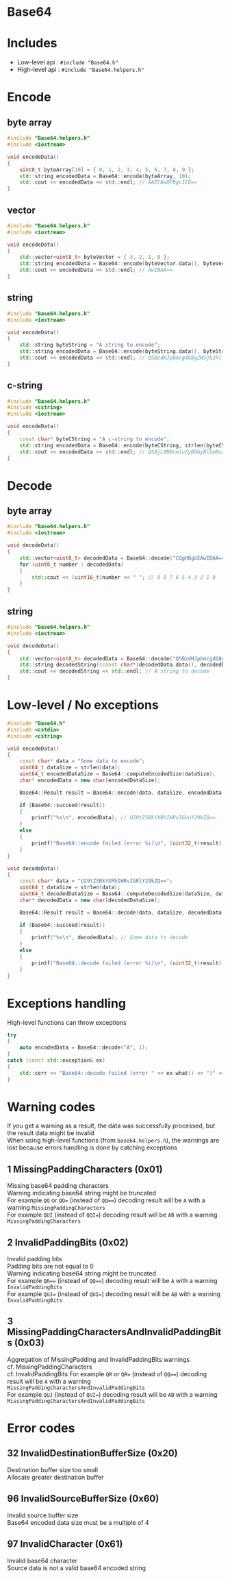 Base64
======

# Includes

- Low-level api :  `#include "Base64.h"`
- High-level api : `#include "Base64.helpers.h"`

# Encode

## byte array

```cpp
#include "Base64.helpers.h"
#include <iostream>

void encodeData()
{
	uint8_t byteArray[10] = { 0, 1, 2, 3, 4, 5, 6, 7, 8, 9 };
	std::string encodedData = Base64::encode(byteArray, 10);
	std::cout << encodedData << std::endl; // AAECAwQFBgcICQ==
}
```

## vector<byte>

```cpp
#include "Base64.helpers.h"
#include <iostream>

void encodeData()
{
	std::vector<uint8_t> byteVector = { 3, 2, 1, 0 };
	std::string encodedData = Base64::encode(byteVector.data(), byteVector.size());
	std::cout << encodedData << std::endl; // AwIBAA==
}
```

## string

```cpp
#include "Base64.helpers.h"
#include <iostream>

void encodeData()
{
	std::string byteString = "A string to encode";
	std::string encodedData = Base64::encode(byteString.data(), byteString.size());
	std::cout << encodedData << std::endl; // QSBzdHJpbmcgdG8gZW5jb2Rl
}
```

## c-string

```cpp
#include "Base64.helpers.h"
#include <cstring>
#include <iostream>

void encodeData()
{
	const char* byteCString = "A c-string to encode";
	std::string encodedData = Base64::encode(byteCString, strlen(byteCString));
	std::cout << encodedData << std::endl; // QSBjLXN0cmluZyB0byBlbmNvZGU=
}
```

# Decode

## byte array

```cpp
#include "Base64.helpers.h"
#include <iostream>

void decodeData()
{
	std::vector<uint8_t> decodedData = Base64::decode("CQgHBgUEAwIBAA==");
	for (uint8_t number : decodedData)
	{
		std::cout << (uint16_t)number << " "; // 9 8 7 6 5 4 3 2 1 0
	}
}
```

## string

```cpp
#include "Base64.helpers.h"
#include <iostream>

void decodeData()
{
	std::vector<uint8_t> decodedData = Base64::decode("QSBzdHJpbmcgdG8gZGVjb2Rl");
	std::string decodedString((const char*)decodedData.data(), decodedData.size());
	std::cout << decodedString << std::endl; // A string to decode
}
```
	
# Low-level / No exceptions

```cpp
#include "Base64.h"
#include <cstdio>
#include <cstring>

void encodeData()
{
    const char* data = "Some data to encode";
    uint64_t dataSize = strlen(data);
    uint64_t encodedDataSize = Base64::computeEncodedSize(dataSize);
    char* encodedData = new char[encodedDataSize];

    Base64::Result result = Base64::encode(data, dataSize, encodedData, encodedDataSize);

    if (Base64::succeed(result))
    {
        printf("%s\n", encodedData); // U29tZSBkYXRhIHRvIGVuY29kZQ==
    }
    else
    {
        printf("Base64::encode failed (error %i)\n", (uint32_t)result);
    }
}

void decodeData()
{
    const char* data = "U29tZSBkYXRhIHRvIGRlY29kZQ==";
    uint64_t dataSize = strlen(data);
    uint64_t decodedDataSize = Base64::computeDecodedSize(dataSize, data);
    char* decodedData = new char[decodedDataSize];

    Base64::Result result = Base64::decode(data, dataSize, decodedData, decodedDataSize);

    if (Base64::succeed(result))
    {
        printf("%s\n", decodedData); // Some data to decode
    }
    else
    {
        printf("Base64::decode failed (error %i)\n", (uint32_t)result);
    }
}
```

# Exceptions handling

High-level functions can throw exceptions

```cpp
try
{
	auto encodedData = Base64::decode("A", 1);
}
catch (const std::exception& ex)
{
    std::cerr << "Base64::decode failed (error " << ex.what() << ")" << std::endl; // Base64::decode failed (error base64_decode_96)
}
```

# Warning codes

If you get a warning as a result, the data was successfully processed, but the result data might be invalid  
When using high-level functions (from `base64.helpers.h`), the warnings are lost because errors handling is done by catching exceptions

## 1 MissingPaddingCharacters (0x01)

Missing base64 padding characters  
Warning indicating base64 string might be truncated  
For example `QQ` or `QQ=` (instead of `QQ==`) decoding result will be `A` with a warning `MissingPaddingCharacters`  
For example `QUI` (instead of `QQI=`) decoding result will be `AB` with a warning `MissingPaddingCharacters`

## 2 InvalidPaddingBits (0x02)

Invalid padding bits  
Padding bits are not equal to 0  
Warning indicating base64 string might be truncated  
For example `QR==` (instead of `QQ==`) decoding result will be `A` with a warning `InvalidPaddingBits`  
For example `QUJ=` (instead of `QUI=`) decoding result will be `AB` with a warning `InvalidPaddingBits`

## 3 MissingPaddingCharactersAndInvalidPaddingBits (0x03)

Aggregation of MissingPadding and InvalidPaddingBits warnings  
cf. MissingPaddingCharacters  
cf. InvalidPaddingBits
For example `QR` or `QR=` (instead of `QQ==`) decoding result will be `A` with a warning `MissingPaddingCharactersAndInvalidPaddingBits`  
For example `QUJ` (instead of `QUI=`) decoding result will be `AB` with a warning `MissingPaddingCharactersAndInvalidPaddingBits`

# Error codes

## 32 InvalidDestinationBufferSize (0x20)

Destination buffer size too small  
Allocate greater destination buffer

## 96 InvalidSourceBufferSize (0x60)

Invalid source buffer size  
Base64 encoded data size must be a multiple of 4

## 97 InvalidCharacter (0x61)

Invalid base64 character  
Source data is not a valid base64 encoded string
